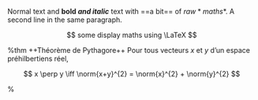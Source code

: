 Normal text and **bold _and italic_** text with ==a bit== of $raw *maths*$.
A second line in the same paragraph.

$$
    some display maths using \LaTeX
$$

%thm ++Théorème de Pythagore++
Pour tous vecteurs $x$ et $y$ d’un espace préhilbertiens réel,

$$
    x \perp y \iff \norm{x+y}^{2} = \norm{x}^{2} + \norm{y}^{2}
$$

%

